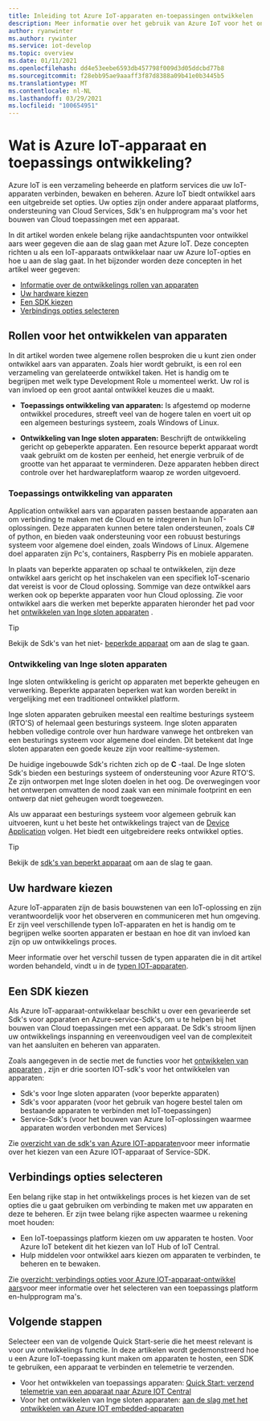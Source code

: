 ```yaml
---
title: Inleiding tot Azure IoT-apparaten en-toepassingen ontwikkelen
description: Meer informatie over het gebruik van Azure IoT voor het ontwikkelen van Inge sloten apparaten en het bouwen van Cloud toepassingen op basis van apparaten.
author: ryanwinter
ms.author: rywinter
ms.service: iot-develop
ms.topic: overview
ms.date: 01/11/2021
ms.openlocfilehash: dd4e53eebe6593db457798f009d3d05ddcbd77b8
ms.sourcegitcommit: f28ebb95ae9aaaff3f87d8388a09b41e0b3445b5
ms.translationtype: MT
ms.contentlocale: nl-NL
ms.lasthandoff: 03/29/2021
ms.locfileid: "100654951"
---
```

# <a name="what-is-azure-iot-device-and-application-development"></a>Wat is Azure IoT-apparaat en toepassings ontwikkeling?

Azure IoT is een verzameling beheerde en platform services die uw IoT-apparaten verbinden, bewaken en beheren. Azure IoT biedt ontwikkel aars een uitgebreide set opties. Uw opties zijn onder andere apparaat platforms, ondersteuning van Cloud Services, Sdk's en hulpprogram ma's voor het bouwen van Cloud toepassingen met een apparaat.

In dit artikel worden enkele belang rijke aandachtspunten voor ontwikkel aars weer gegeven die aan de slag gaan met Azure IoT. Deze concepten richten u als een IoT-apparaats ontwikkelaar naar uw Azure IoT-opties en hoe u aan de slag gaat. In het bijzonder worden deze concepten in het artikel weer gegeven:
- [Informatie over de ontwikkelings rollen van apparaten](#device-development-roles)
- [Uw hardware kiezen](#choosing-your-hardware)
- [Een SDK kiezen](#choosing-an-sdk)
- [Verbindings opties selecteren](#selecting-connection-options)

## <a name="device-development-roles"></a>Rollen voor het ontwikkelen van apparaten
In dit artikel worden twee algemene rollen besproken die u kunt zien onder ontwikkel aars van apparaten. Zoals hier wordt gebruikt, is een rol een verzameling van gerelateerde ontwikkel taken. Het is handig om te begrijpen met welk type Development Role u momenteel werkt. Uw rol is van invloed op een groot aantal ontwikkel keuzes die u maakt.

* **Toepassings ontwikkeling van apparaten:** Is afgestemd op moderne ontwikkel procedures, streeft veel van de hogere talen en voert uit op een algemeen besturings systeem, zoals Windows of Linux.

* **Ontwikkeling van Inge sloten apparaten:** Beschrijft de ontwikkeling gericht op gebeperkte apparaten. Een resource beperkt apparaat wordt vaak gebruikt om de kosten per eenheid, het energie verbruik of de grootte van het apparaat te verminderen. Deze apparaten hebben direct controle over het hardwareplatform waarop ze worden uitgevoerd.

### <a name="device-application-development"></a>Toepassings ontwikkeling van apparaten
Application ontwikkel aars van apparaten passen bestaande apparaten aan om verbinding te maken met de Cloud en te integreren in hun IoT-oplossingen. Deze apparaten kunnen betere talen ondersteunen, zoals C# of python, en bieden vaak ondersteuning voor een robuust besturings systeem voor algemene doel einden, zoals Windows of Linux. Algemene doel apparaten zijn Pc's, containers, Raspberry Pis en mobiele apparaten. 

In plaats van beperkte apparaten op schaal te ontwikkelen, zijn deze ontwikkel aars gericht op het inschakelen van een specifiek IoT-scenario dat vereist is voor de Cloud oplossing. Sommige van deze ontwikkel aars werken ook op beperkte apparaten voor hun Cloud oplossing. Zie voor ontwikkel aars die werken met beperkte apparaten hieronder het pad voor het [ontwikkelen van Inge sloten apparaten](#embedded-device-development) .

> [!TIP]
> Bekijk de Sdk's van het niet- [beperkde apparaat](about-iot-sdks.md#unconstrained-device-sdks) om aan de slag te gaan.

### <a name="embedded-device-development"></a>Ontwikkeling van Inge sloten apparaten
Inge sloten ontwikkeling is gericht op apparaten met beperkte geheugen en verwerking. Beperkte apparaten beperken wat kan worden bereikt in vergelijking met een traditioneel ontwikkel platform.

Inge sloten apparaten gebruiken meestal een realtime besturings systeem (RTO'S) of helemaal geen besturings systeem. Inge sloten apparaten hebben volledige controle over hun hardware vanwege het ontbreken van een besturings systeem voor algemene doel einden. Dit betekent dat Inge sloten apparaten een goede keuze zijn voor realtime-systemen.

De huidige ingebouwde Sdk's richten zich op de **C** -taal. De Inge sloten Sdk's bieden een besturings systeem of ondersteuning voor Azure RTO'S. Ze zijn ontworpen met Inge sloten doelen in het oog. De overwegingen voor het ontwerpen omvatten de nood zaak van een minimale footprint en een ontwerp dat niet geheugen wordt toegewezen.

Als uw apparaat een besturings systeem voor algemeen gebruik kan uitvoeren, kunt u het beste het ontwikkelings traject van de [Device Application](#device-application-development) volgen. Het biedt een uitgebreidere reeks ontwikkel opties.

> [!TIP]
> Bekijk de [sdk's van beperkt apparaat](about-iot-sdks.md#constrained-device-sdks) om aan de slag te gaan.

## <a name="choosing-your-hardware"></a>Uw hardware kiezen
Azure IoT-apparaten zijn de basis bouwstenen van een IoT-oplossing en zijn verantwoordelijk voor het observeren en communiceren met hun omgeving. Er zijn veel verschillende typen IoT-apparaten en het is handig om te begrijpen welke soorten apparaten er bestaan en hoe dit van invloed kan zijn op uw ontwikkelings proces.

Meer informatie over het verschil tussen de typen apparaten die in dit artikel worden behandeld, vindt u in de [typen IOT-apparaten](concepts-iot-device-types.md).

## <a name="choosing-an-sdk"></a>Een SDK kiezen
Als Azure IoT-apparaat-ontwikkelaar beschikt u over een gevarieerde set Sdk's voor apparaten en Azure-service-Sdk's, om u te helpen bij het bouwen van Cloud toepassingen met een apparaat. De Sdk's stroom lijnen uw ontwikkelings inspanning en vereenvoudigen veel van de complexiteit van het aansluiten en beheren van apparaten. 

Zoals aangegeven in de sectie met de functies voor het [ontwikkelen van apparaten](#device-development-roles) , zijn er drie soorten IOT-sdk's voor het ontwikkelen van apparaten:
- Sdk's voor Inge sloten apparaten (voor beperkte apparaten)
- Sdk's voor apparaten (voor het gebruik van hogere bestel talen om bestaande apparaten te verbinden met IoT-toepassingen)
- Service-Sdk's (voor het bouwen van Azure IoT-oplossingen waarmee apparaten worden verbonden met Services)

Zie [overzicht van de sdk's van Azure IOT-apparaten](about-iot-sdks.md)voor meer informatie over het kiezen van een Azure IOT-apparaat of Service-SDK.

## <a name="selecting-connection-options"></a>Verbindings opties selecteren
Een belang rijke stap in het ontwikkelings proces is het kiezen van de set opties die u gaat gebruiken om verbinding te maken met uw apparaten en deze te beheren. Er zijn twee belang rijke aspecten waarmee u rekening moet houden:
- Een IoT-toepassings platform kiezen om uw apparaten te hosten. Voor Azure IoT betekent dit het kiezen van IoT Hub of IoT Central.
- Hulp middelen voor ontwikkel aars kiezen om apparaten te verbinden, te beheren en te bewaken.

Zie [overzicht: verbindings opties voor Azure IOT-apparaat-ontwikkel aars](concepts-overview-connection-options.md)voor meer informatie over het selecteren van een toepassings platform en-hulpprogram ma's.

## <a name="next-steps"></a>Volgende stappen
Selecteer een van de volgende Quick Start-serie die het meest relevant is voor uw ontwikkelings functie. In deze artikelen wordt gedemonstreerd hoe u een Azure IoT-toepassing kunt maken om apparaten te hosten, een SDK te gebruiken, een apparaat te verbinden en telemetrie te verzenden.  
- Voor het ontwikkelen van toepassings apparaten:  [Quick Start: verzend telemetrie van een apparaat naar Azure IOT Central](quickstart-send-telemetry-python.md)
- Voor het ontwikkelen van Inge sloten apparaten: [aan de slag met het ontwikkelen van Azure IOT embedded-apparaten](quickstart-device-development.md)
